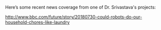 ---
---
Here’s some recent news coverage from one of Dr. Srivastava's projects:

<http://www.bbc.com/future/story/20180730-could-robots-do-our-household-chores-like-laundry>

